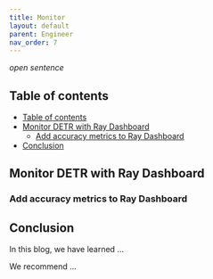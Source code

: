 ```yaml
---
title: Monitor
layout: default
parent: Engineer
nav_order: 7
---
```

_open sentence_

## Table of contents
- [Table of contents](#table-of-contents)
- [Monitor DETR with Ray Dashboard](#monitor-detr-with-ray-dashboard)
  - [Add accuracy metrics to Ray Dashboard](#add-accuracy-metrics-to-ray-dashboard)
- [Conclusion](#conclusion)

## Monitor DETR with Ray Dashboard

### Add accuracy metrics to Ray Dashboard

## Conclusion
In this blog, we have learned ...

We recommend ...